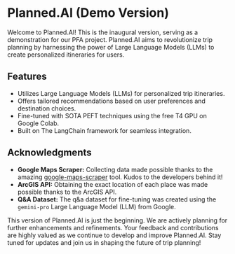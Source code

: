 # Planned.AI (Demo Version)

Welcome to Planned.AI! This is the inaugural version, serving as a demonstration for our PFA project. Planned.AI aims to revolutionize trip planning by harnessing the power of Large Language Models (LLMs) to create personalized itineraries for users.

## Features
- Utilizes Large Language Models (LLMs) for personalized trip itineraries.
- Offers tailored recommendations based on user preferences and destination choices.
- Fine-tuned with SOTA PEFT techniques using the free T4 GPU on Google Colab.
- Built on The LangChain framework for seamless integration.

## Acknowledgments
- **Google Maps Scraper:** Collecting data made possible thanks to the amazing [google-maps-scraper](https://github.com/omkarcloud/google-maps-scraper) tool. Kudos to the developers behind it!
- **ArcGIS API:** Obtaining the exact location of each place was made possible thanks to the ArcGIS API.
- **Q&A Dataset:** The q&a dataset for fine-tuning was created using the `gemini-pro` Large Language Model (LLM) from Google.

This version of Planned.AI is just the beginning. We are actively planning for further enhancements and refinements. Your feedback and contributions are highly valued as we continue to develop and improve Planned.AI. Stay tuned for updates and join us in shaping the future of trip planning!